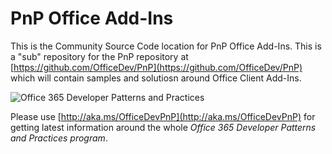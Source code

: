 # PnP Office Add-Ins #
This is the Community Source Code location for PnP Office Add-Ins. This is a "sub" repository for the PnP repository at [https://github.com/OfficeDev/PnP](https://github.com/OfficeDev/PnP) which will contain samples and solutiosn around Office Client Add-Ins. 

![Office 365 Developer Patterns and Practices](https://camo.githubusercontent.com/a732087ed949b0f2f84f5f02b8c79f1a9dd96f65/687474703a2f2f692e696d6775722e636f6d2f6c3031686876452e706e67)

Please use [http://aka.ms/OfficeDevPnP](http://aka.ms/OfficeDevPnP) for getting latest information around the whole *Office 365 Developer Patterns and Practices program*. 
